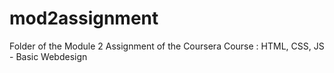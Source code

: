# mod2assignment 
Folder of the Module 2 Assignment of the Coursera Course : HTML, CSS, JS - Basic Webdesign

